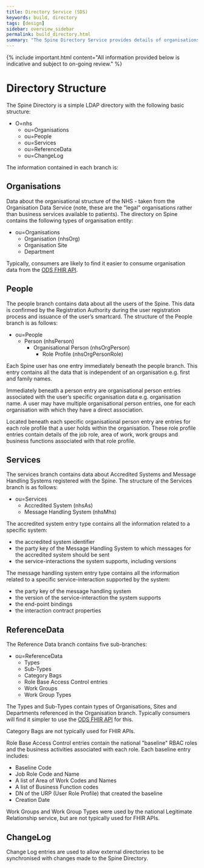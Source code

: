 ```yaml
---
title: Directory Service (SDS)
keywords: build, directory
tags: [design]
sidebar: overview_sidebar
permalink: build_directory.html
summary: "The Spine Directory Service provides details of organisations, people and systems registered with the Spine"
---
```


{% include important.html content="All information provided below is indicative and subject to on-going review." %}

# Directory Structure #

The Spine Directory is a simple LDAP directory with the following basic structure:

- O=nhs
	- ou=Organisations
	- ou=People
	- ou=Services
	- ou=ReferenceData
	- ou=ChangeLog

The information contained in each branch is:

## Organisations ##

Data about the organisational structure of the NHS - taken from the Organisation Data Service (note, these are the "legal" organisations rather than business services available to patients). The directory on Spine contains the following types of organisation entity:

- ou=Organisations
	- Organisation (nhsOrg)
	- Organisation Site
	- Department

Typically, consumers are likely to find it easier to consume organisation data from the [ODS FHIR API](https://developer.nhs.uk/apis/ods/).

## People ##

The people branch contains data about all the users of the Spine. This data is confirmed by the Registration Authority during the user registration process and issuance of the user’s smartcard. The structure of the People branch is as follows:

- ou=People
	- Person (nhsPerson)
		- Organisational Person (nhsOrgPerson)
			- Role Profile (nhsOrgPersonRole)

Each Spine user has one entry immediately beneath the people branch. This entry contains all the data that is independent of an organisation e.g. first and family names. 

Immediately beneath a person entry are organisational person entries associated with the user’s specific organisation data e.g. organisation name. A user may have multiple organisational person entries, one for each organisation with which they have a direct association.

Located beneath each specific organisational person entry are entries for each role profile that a user holds within the organisation. These role profile entries contain details of the job role, area of work, work groups and business functions associated with that role profile.

## Services ##

The services branch contains data about Accredited Systems and Message Handling Systems registered with the Spine. The structure of the Services branch is as follows:

- ou=Services
	- Accredited System (nhsAs)
	- Message Handling System (nhsMhs)

The accredited system entry type contains all the information related to a specific system: 

- the accredited system identifier
- the party key of the Message Handling System to which messages for the accredited system should be sent
- the service-interactions the system supports, including versions

The message handling system entry type contains all the information related to a specific service-interaction supported by the system:

- the party key of the message handling system
- the version of the service-interaction the system supports
- the end-point bindings
- the interaction contract properties

## ReferenceData ##

The Reference Data branch contains five sub-branches:

- ou=ReferenceData
	- Types
	- Sub‑Types
	- Category Bags
	- Role Base Access Control entries
	- Work Groups
	- Work Group Types

The Types and Sub-Types contain types of Organisations, Sites and Departments referenced in the Organisation branch. Typically consumers will find it simpler to use the [ODS FHIR API](https://developer.nhs.uk/apis/ods/) for this.

Category Bags are not typically used for FHIR APIs.

Role Base Access Control entries contain the national "baseline" RBAC roles and the business activities associated with each role. Each baseline entry includes:

- Baseline Code
- Job Role Code and Name
- A list of Area of Work Codes and Names
- A list of Business Function codes
- DN of the URP (User Role Profile) that created the baseline
- Creation Date

Work Groups and Work Group Types were used by the national Legitimate Relationship service, but are not typically used for FHIR APIs.

## ChangeLog ##

Change Log entries are used to allow external directories to be synchronised with changes made to the Spine Directory.


